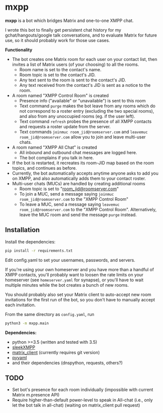 # mxpp

**mxpp** is a bot which bridges Matrix and one-to-one XMPP chat.

I wrote this bot to finally get persistent chat history for my 
gchat/hangouts/google talk conversations, and to evaluate Matrix
for future use, so it should probably work for those use cases.


**Functionality**

* The bot creates one Matrix room for each user on your contact list,
then invites a list of Matrix users (of your choosing) to all the rooms.
    - Room name is set to the contact's name.
    - Room topic is set to the contact's JID.
    - Any text sent to the room is sent to the contact's JID.
    * Any text received from the contact's JID is sent as a notice
      to the room.
* A room named "XMPP Control Room" is created
    - Presence info ("available" or "unavailable") is sent to this room
    - Text command ```purge``` makes the bot leave from any rooms which do
      not correspond to a roster entry (excluding the two special rooms),
      and also from any unoccupied rooms (eg. if the user left).
    - Text command ```refresh``` probes the presence of all XMPP contacts
      and requests a roster update from the server.
    - Text commands ```joinmuc room_jid@roomserver.com``` and ```leavemuc room_jid@roomserver.com```
      allow you to join and leave multi-user chats.
* A room named "XMPP All Chat" is created
    - All inbound and outbound chat messages are logged here.
    - The bot complains if you talk in here.
* If the bot is restarted, it recreates its room-JID map based on the
  room topics, and continues as before.
* Currently, the bot automatically accepts anytime anyone asks to add
  you on XMPP, and also automatically adds them to your contact roster.
* Multi-user chats (MUCs) are handled by creating additional rooms
    - Room topic is set to "<groupchat>room_jid@roomserver.com"
    - To join a MUC, send a message saying ```joinmuc room_jid@roomserver.com```
      to the "XMPP Control Room"
    - To leave a MUC, send a message saying ```leavemuc room_jid@roomserver.com```
      to the "XMPP Control Room". Alternatively, leave the MUC room and send the message
      ```purge``` instead.


## Installation
Install the dependencies:
```bash
pip install -r requirements.txt
```

Edit config.yaml to set your usernames, passwords, and servers.

If you're using your own homeserver and you have more than a handful of
 XMPP contacts, you'll probably want to loosen the rate limits on your
 homeserver (see ```homeserver.yaml``` for synapse), or you'll have to
 wait multiple minutes while the bot creates a bunch of new rooms.

You should probably also set your Matrix client to auto-accept new room
 invitations for the first run of the bot, so you don't have to
 manually accept each invitation.

From the same directory as ```config.yaml```, run
```bash
python3 -m mxpp.main
```

**Dependencies:**

* python >=3.5 (written and tested with 3.5)
* [sleekXMPP](https://pypi.python.org/pypi/sleekxmpp/1.3.1)
* [matrix_client](https://github.com/matrix-org/matrix-python-sdk)
  (currently requires git version)
* [pyyaml](https://pypi.python.org/pypi/PyYAML/3.12)
* and their dependencies (dnspython, requests, others?)


## TODO

* Set bot's presence for each room individually
 (impossible with current Matrix m.presence API)
* Require higher-than-default power-level to speak in All-chat (i.e.,
only let the bot talk in all-chat)
 (waiting on matrix_client pull request)
